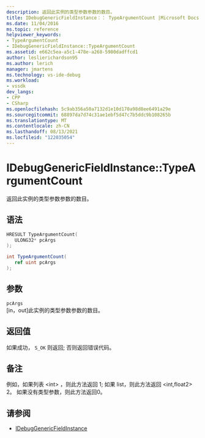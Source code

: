 ```yaml
---
description: 返回此实例的类型参数参数的数目。
title: IDebugGenericFieldInstance：： TypeArgumentCount |Microsoft Docs
ms.date: 11/04/2016
ms.topic: reference
helpviewer_keywords:
- TypeArgumentCount
- IDebugGenericFieldInstance::TypeArgumentCount
ms.assetid: e662c5ea-a5c1-478e-a268-5980dadffcd1
author: leslierichardson95
ms.author: lerich
manager: jmartens
ms.technology: vs-ide-debug
ms.workload:
- vssdk
dev_langs:
- CPP
- CSharp
ms.openlocfilehash: 5c9ab356a50a7132d1e10d170a98d8ee6491a29e
ms.sourcegitcommit: 68897da7d74c31ae1ebf5d47c7b5ddc9b108265b
ms.translationtype: MT
ms.contentlocale: zh-CN
ms.lasthandoff: 08/13/2021
ms.locfileid: "122035054"
---
```

# <a name="idebuggenericfieldinstancetypeargumentcount"></a>IDebugGenericFieldInstance::TypeArgumentCount
返回此实例的类型参数参数的数目。

## <a name="syntax"></a>语法

```cpp
HRESULT TypeArgumentCount(
   ULONG32* pcArgs
);
```

```csharp
int TypeArgumentCount(
   ref uint pcArgs
);
```

## <a name="parameters"></a>参数
`pcArgs`\
[in，out]此实例的类型参数参数的数目。

## <a name="return-value"></a>返回值
 如果成功， `S_OK` 则返回; 否则返回错误代码。

## <a name="remarks"></a>备注
 例如，如果列表 \<int> ，则此方法返回 1; 如果 list，则此方法返回 \<int,float2> 2。 如果没有类型参数，则此方法返回0。

## <a name="see-also"></a>请参阅
- [IDebugGenericFieldInstance](../../../extensibility/debugger/reference/idebuggenericfieldinstance.md)

